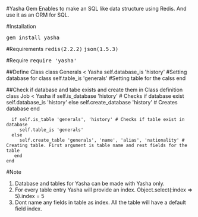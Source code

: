 #Yasha Gem
Enables to make an SQL like data structure using Redis. And use it as an ORM for SQL.

#Installation

<tt>gem install yasha</tt>

#Requirements 
<tt>redis(2.2.2)</tt>
<tt>json(1.5.3)</tt>

#Require
<tt>require 'yasha'</tt>

##Define Class
    class Generals < Yasha
      self.database_is 'history' #Setting database for class
      self.table_is 'generals'   #Setting table for the calss
    end

##Check if database and tabe exists and create them in Class definition
    class Job < Yasha
      if self.is_database 'history'    # Checks if database exist
        self.database_is 'history'
      else
        self.create_database 'history' # Creates database
      end

      if self.is_table 'generals', 'history' # Checks if table exist in database
         self.table_is 'generals'
      else
         self.create_table 'generals', 'name', 'alias', 'nationality' # Creating table. First argument is table name and rest fields for the table
       end
    end


#Note
1. Database and tables for Yasha can be made with Yasha only.
2. For every table entry Yasha will provide an index. Object.select(:index => 5).index = 5
3. Dont name any fields in table as index. All the table will have a default field index.